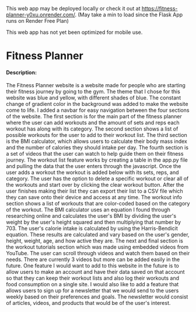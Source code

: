 This web app may be deployed locally or check it out at https://fitness-planner-y0xu.onrender.com/. (May take a min to load since the Flask App runs on Render Free Plan)

This web app has not yet been optimized for mobile use.

# Fitness Planner
#### Description:

The Fitness Planner website is a website made for people who are starting their fitness journey by going to the gym. The theme that I chose for this website was blue and yellow, with different shades of blue. The constant change of gradient color in the background was added to make the website come to life. I added a navbar for easy navigation between the four sections of the website. The first section is for the main part of the fitness planner where the user can add workouts and the amount of sets and reps each workout has along with its category. The second section shows a list of possible workouts for the user to add to their workout list. The third section is the BMI calculator, which allows users to calculate their body mass index and the number of calories they should intake per day. The fourth section is a set of videos that the user can watch to help guide them on their fitness journey. The workout list feature works by creating a table in the app.py file and pulling the data that the user enters through the javascript. Once the user adds a workout the workout is added below with its sets, reps, and category. The user has the option to delete a specific workout or clear all of the workouts and start over by clicking the clear workout button. After the user finishes making their list they can export their list to a CSV file which they can save onto their device and access at any time. The workout info section shows a list of workouts that are color-coded based on the category of the workout. The BMI calculator uses an equation I found through researching online and calculates the user's BMI by dividing the user's weight by the user's height squared and then multiplying that number by 703. The user's calorie intake is calculated by using the Harris-Bendicit equation. These results are calculated and vary based on the user's gender, height, weight, age, and how active they are. The next and final section is the workout tutorials section which was made using embedded videos from YouTube. The user can scroll through videos and watch them based on their needs. There are currently 3 videos but more can be added easily in the future. One feature I would want to add to this website in the future is to allow users to make an account and have their data saved on that account so that they can keep their workout lists and also log their workouts and food consumption on a single site. I would also like to add a feature that allows users to sign up for a newsletter that we would send to the users weekly based on their preferences and goals. The newsletter would consist of articles, videos, and products that would be of the user's interest.

